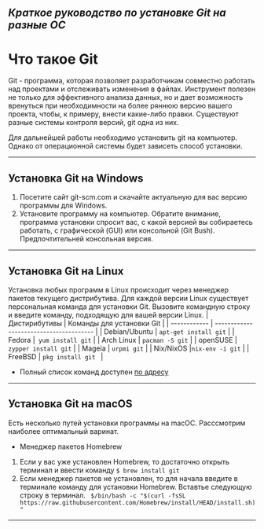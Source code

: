 ## _Краткое руководство по установке Git на разные ОС_
#  Что такое Git

Git - программа, которая позволяет разработчикам совместно работать над проектами и отслеживать изменения в файлах. Инструмент полезен не только для эффективного анализа данных, но и дает возможность вренуться при необходимности на более ряннюю версию вашего проекта, чтобы, к примеру, внести какие-либо правки. Существуют разные системы контроля версий, git одна из них.

Для дальнейшей работы необходимо установить git на компьютер. Однако от операционной системы будет зависеть способ установки.

---
## Установка Git на Windows

1. Посетите сайт git-scm.com и скачайте актуальную для вас версию программы для Windows.
2. Установите программу на компьютер. Обратите внимание, программа установки спросит вас, с какой версией вы собираетесь работать, с графической (GUI) или консольной (Git Bush). Предпочтительней консольная версия.
---
## Установка Git на Linux
Установка любых программ в Linux происходит через менеджер пакетов текущего дистрибутива. Для каждой версии Linux существует персональная команда для установки Git.
 Вызовите командную строку и введите команду, подходящую для вашей версии Linux.
  | Дистирибутивы  |       Команды для установки Git         |
  | ------------  | --------------------------------------- |
  | Debian/Ubuntu | `apt-get install git`                  |
  | Fedora        |` yum install git`  |
  | Arch Linux    | `pacman -S git`                        |
  | openSUSE      | `zypper install git`                    |
  | Mageia        | `urpmi git`                             |
  | Nix/NixOS     |` nix-env -i git `                       |
  | FreeBSD       | `pkg install git `                      |


 - Полный список команд доступен [по адресу](https://git-scm.com/downloads)

---
## Установка Git на macOS
Есть несколько путей установки программы на macOC. Расссмотрим наиболее оптимальный варинат.
-  Менеджер пакетов Homebrew
1. Если у вас уже установлен Homebrew, то достаточно открыть терминал и ввести команду
 `$ brew install git`
2. Если менеджер пакетов не установлен, то для начала введите в терминале команду для установки Homebrew. Вставтье следующую строку в терминал.
` $/bin/bash -c "$(curl -fsSL https://raw.githubusercontent.com/Homebrew/install/HEAD/install.sh)"`
 ---
